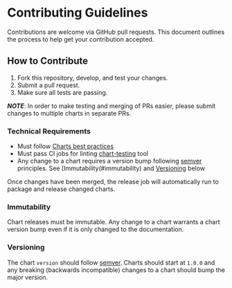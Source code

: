 # Contributing Guidelines

Contributions are welcome via GitHub pull requests. This document outlines the process to help get your contribution accepted.

## How to Contribute

1. Fork this repository, develop, and test your changes.
2. Submit a pull request.
3. Make sure all tests are passing.

***NOTE***: In order to make testing and merging of PRs easier, please submit changes to multiple charts in separate PRs.

### Technical Requirements

* Must follow [Charts best practices](https://helm.sh/docs/topics/chart_best_practices/)
* Must pass CI jobs for linting [chart-testing](https://github.com/helm/chart-testing) tool
* Any change to a chart requires a version bump following [semver](https://semver.org/) principles. See [Immutability(#immutability) and [Versioning](#versioning) below

Once changes have been merged, the release job will automatically run to package and release changed charts.

### Immutability

Chart releases must be immutable. Any change to a chart warrants a chart version bump even if it is only changed to the documentation.

### Versioning

The chart `version` should follow [semver](https://semver.org/).
Charts should start at `1.0.0` and any breaking (backwards incompatible) changes to a chart should bump the major version.
